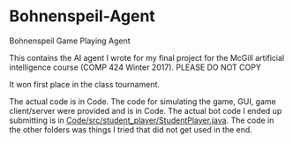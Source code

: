 # Bohnenspeil-Agent
Bohnenspeil Game Playing Agent

This contains the AI agent I wrote for my final project for the McGill artificial intelligence course (COMP 424 Winter 2017). PLEASE DO NOT COPY

It won first place in the class tournament.

The actual code is in Code. The code for simulating the game, GUI, game client/server were provided and is in Code. The actual bot code I ended up submitting is in [Code/src/student_player/StudentPlayer.java](https://github.com/Paul-Andre/Bohnenspeil-Agent/blob/master/Code/src/student_player/StudentPlayer.java). The code in the other folders was things I tried that did not get used in the end.

